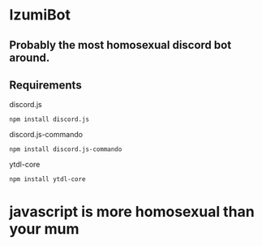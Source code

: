 # IzumiBot
## Probably the most homosexual discord bot around.

## Requirements
discord.js

`npm install discord.js`

discord.js-commando

`npm install discord.js-commando`

ytdl-core

`npm install ytdl-core`

# javascript is more homosexual than your mum
